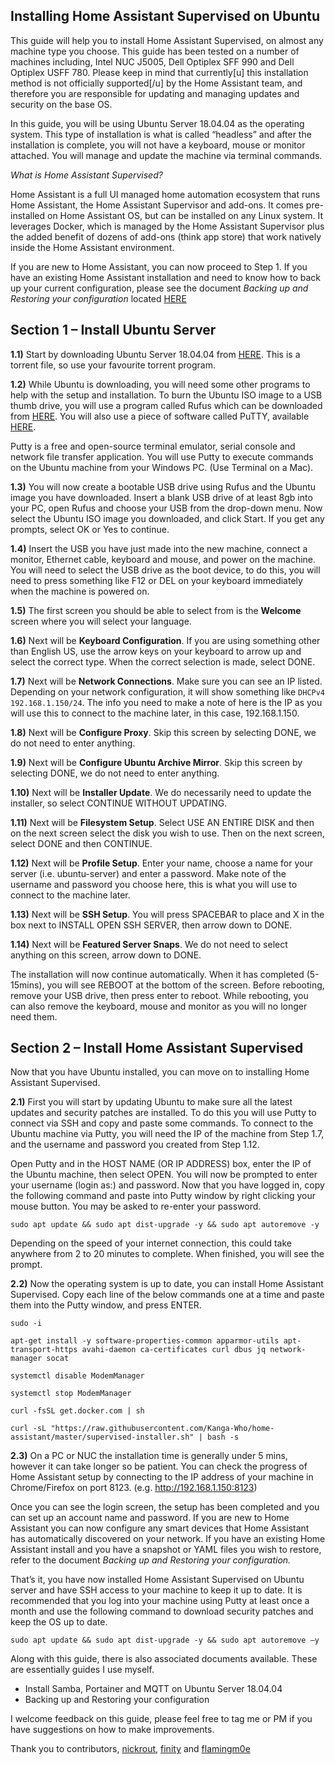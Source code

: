 ## Installing Home Assistant Supervised on Ubuntu

This guide will help you to install Home Assistant Supervised, on almost any machine type you choose. This guide has been tested on a number of machines including, Intel NUC J5005, Dell Optiplex SFF 990 and Dell Optiplex USFF 780. Please keep in mind that currently[u] this installation method is not officially supported[/u] by the Home Assistant team, and therefore you are responsible for updating and managing updates and security on the base OS.

In this guide, you will be using Ubuntu Server 18.04.04 as the operating system. This type of installation is what is called “headless” and after the installation is complete, you will not have a keyboard, mouse or monitor attached. You will manage and update the machine via terminal commands.

*What is Home Assistant Supervised?*

Home Assistant is a full UI managed home automation ecosystem that runs Home Assistant, the Home Assistant Supervisor and add-ons. It comes pre-installed on Home Assistant OS, but can be installed on any Linux system. It leverages Docker, which is managed by the Home Assistant Supervisor plus the added benefit of dozens of add-ons (think app store) that work natively inside the Home Assistant environment.

If you are new to Home Assistant, you can now proceed to Step 1. If you have an existing Home Assistant installation and need to know how to back up your current configuration, please see the document  *Backing up and Restoring your configuration* located  [HERE](https://github.com/Kanga-Who/home-assistant)

## Section 1 – Install Ubuntu Server

**1.1)** Start by downloading Ubuntu Server 18.04.04 from [HERE](https://ubuntu.com/download/alternative-downloads). This is a torrent file, so use your favourite torrent program.

**1.2)** While Ubuntu is downloading, you will need some other programs to help with the setup and installation. To burn the Ubuntu ISO image to a USB thumb drive, you will use a program called Rufus which can be downloaded from [HERE](https://releases.ubuntu.com/20.04/). You will also use a piece of software called PuTTY, available [HERE](https://www.chiark.greenend.org.uk/~sgtatham/putty/latest.html). 

Putty is a free and open-source terminal emulator, serial console and network file transfer application. You will use Putty to execute commands on the Ubuntu machine from your Windows PC. (Use Terminal on a Mac).

**1.3)** You will now create a bootable USB drive using Rufus and the Ubuntu image you have downloaded. Insert a blank USB drive of at least 8gb into your PC, open Rufus and choose your USB from the drop-down menu. Now select the Ubuntu ISO image you downloaded, and click Start. If you get any prompts, select OK or Yes to continue.

**1.4)** Insert the USB you have just made into the new machine, connect a monitor, Ethernet cable, keyboard and mouse, and power on the machine. You will need to select the USB drive as the boot device, to do this, you will need to press something like F12 or DEL on your keyboard immediately when the machine is powered on.

**1.5)** The first screen you should be able to select from is the **Welcome** screen where you will select your language.

**1.6)** Next will be **Keyboard Configuration**. If you are using something other than English US, use the arrow keys on your keyboard to arrow up and select the correct type. When the correct selection is made, select DONE.

**1.7)** Next will be **Network Connections**. Make sure you can see an IP listed. Depending on your network configuration, it will show something like `DHCPv4 192.168.1.150/24`. The info you need to make a note of here is the IP as you will use this to connect to the machine later, in this case, 192.168.1.150.

**1.8)** Next will be **Configure Proxy**. Skip this screen by selecting DONE, we do not need to enter anything.

**1.9)** Next will be **Configure Ubuntu Archive Mirror**. Skip this screen by selecting DONE, we do not need to enter anything.

**1.10)** Next will be **Installer Update**. We do necessarily need to update the installer, so select CONTINUE WITHOUT UPDATING.

**1.11)** Next will be **Filesystem Setup**. Select USE AN ENTIRE DISK and then on the next screen select the disk you wish to use. Then on the next screen, select DONE and then CONTINUE.

**1.12)** Next will be **Profile Setup**. Enter your name, choose a name for your server (i.e. ubuntu-server) and enter a password. Make note of the username and password you choose here, this is what you will use to connect to the machine later.

**1.13)** Next will be **SSH Setup**. You will press SPACEBAR to place and X in the box next to INSTALL OPEN SSH SERVER, then arrow down to DONE.

**1.14)** Next will be **Featured Server Snaps**. We do not need to select anything on this screen, arrow down to DONE. 

The installation will now continue automatically. When it has completed (5-15mins), you will see REBOOT at the bottom of the screen. Before rebooting, remove your USB drive, then press enter to reboot. While rebooting, you can also remove the keyboard, mouse and monitor as you will no longer need them.

## Section 2 – Install Home Assistant Supervised

Now that you have Ubuntu installed, you can move on to installing Home Assistant Supervised.

**2.1)** First you will start by updating Ubuntu to make sure all the latest updates and security patches are installed. To do this you will use Putty to connect via SSH and copy and paste some commands. To connect to the Ubuntu machine via Putty, you will need the IP of the machine from Step 1.7, and the username and password you created from Step 1.12.

Open Putty and in the HOST NAME (OR IP ADDRESS) box, enter the IP of the Ubuntu machine, then select OPEN. You will now be prompted to enter your username (login as:) and password. Now that you have logged in, copy the following command and paste into Putty window by right clicking your mouse button. You may be asked to re-enter your password.
```
sudo apt update && sudo apt dist-upgrade -y && sudo apt autoremove -y
```
Depending on the speed of your internet connection, this could take anywhere from 2 to 20 minutes to complete. When finished, you will see the prompt.

**2.2)** Now the operating system is up to date, you can install Home Assistant Supervised. Copy each line of the below commands one at a time and paste them into the Putty window, and press ENTER.
```
sudo -i

apt-get install -y software-properties-common apparmor-utils apt-transport-https avahi-daemon ca-certificates curl dbus jq network-manager socat

systemctl disable ModemManager

systemctl stop ModemManager

curl -fsSL get.docker.com | sh

curl -sL "https://raw.githubusercontent.com/Kanga-Who/home-assistant/master/supervised-installer.sh" | bash -s
```

**2.3)** On a PC or NUC the installation time is generally under 5 mins, however it can take longer so be patient. You can check the progress of Home Assistant setup by connecting to the IP address of your machine in Chrome/Firefox on port 8123. (e.g. http://192.168.1.150:8123) 

Once you can see the login screen, the setup has been completed and you can set up an account name and password. If you are new to Home Assistant you can now configure any smart devices that Home Assistant has automatically discovered on your network. If you have an existing Home Assistant install and you have a snapshot or YAML files you wish to restore, refer to the document *Backing up and Restoring your configuration.*

That’s it, you have now installed Home Assistant Supervised on Ubuntu server and have SSH access to your machine to keep it up to date. It is recommended that you log into your machine using Putty at least once a month and use the following command to download security patches and keep the OS up to date.
```
sudo apt update && sudo apt dist-upgrade -y && sudo apt autoremove –y
```
Along with this guide, there is also associated documents available. These are essentially guides I use myself.

- Install Samba, Portainer and MQTT on Ubuntu Server 18.04.04
- Backing up and Restoring your configuration

I welcome feedback on this guide, please feel free to tag me or PM if you have suggestions on how to make improvements.

Thank you to contributors, [nickrout](https://community.home-assistant.io/u/nickrout/), [finity](https://community.home-assistant.io/u/finity) and [flamingm0e](https://community.home-assistant.io/u/flamingm0e)
